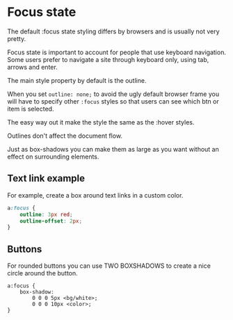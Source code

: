# Focus state
The default :focus state styling differs by browsers and is usually not very pretty.

Focus state is important to account for people that use keyboard navigation. Some users prefer to navigate a site through keyboard only, using tab, arrows and enter. 

The main style property by default is the outline. 

When you set `outline: none;` to avoid the ugly default browser frame you will have to specify other `:focus` styles so that users can see which btn or item is selected.

The easy way out it make the style the same as the :hover styles.

Outlines don't affect the document flow.

Just as box-shadows you can make them as large as you want without an effect on surrounding elements.

## Text link example
For example, create a box around text links in a custom color. 
```CSS
a:focus {
	outline: 3px red;
	outline-offset: 2px;
}
```
## Buttons
For rounded buttons you can use TWO BOXSHADOWS to create a nice circle around the button.
```
a:focus {
	box-shadow:
		0 0 0 5px <bg/white>;
		0 0 0 10px <color>;
}
```